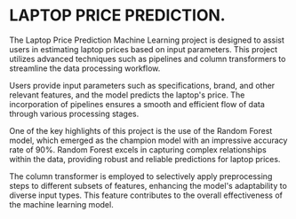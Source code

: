 # LAPTOP PRICE PREDICTION.

The Laptop Price Prediction Machine Learning project is designed to assist users in estimating laptop prices based on input parameters. This project utilizes advanced techniques such as pipelines and column transformers to streamline the data processing workflow.

Users provide input parameters such as specifications, brand, and other relevant features, and the model predicts the laptop's price. The incorporation of pipelines ensures a smooth and efficient flow of data through various processing stages.

One of the key highlights of this project is the use of the Random Forest model, which emerged as the champion model with an impressive accuracy rate of 90%. Random Forest excels in capturing complex relationships within the data, providing robust and reliable predictions for laptop prices.

The column transformer is employed to selectively apply preprocessing steps to different subsets of features, enhancing the model's adaptability to diverse input types. This feature contributes to the overall effectiveness of the machine learning model.

